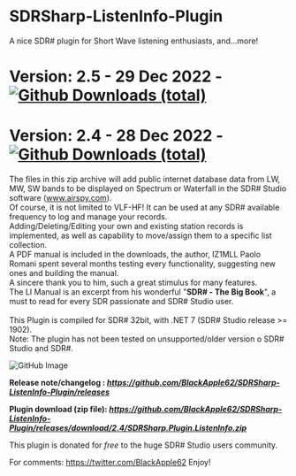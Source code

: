 # SDRSharp-ListenInfo-Plugin
A nice SDR# plugin for Short Wave listening enthusiasts, and...more!
# Version: 2.5 - 29 Dec 2022 - [![Github Downloads (total)](https://img.shields.io/github/downloads/BlackApple62/SDRSharp-ListenInfo-Plugin/2.5/total.svg)]()
# Version: 2.4 - 28 Dec 2022 - [![Github Downloads (total)](https://img.shields.io/github/downloads/BlackApple62/SDRSharp-ListenInfo-Plugin/2.4/total.svg)]()

The files in this zip archive will add public internet database data from LW, MW, SW bands to be displayed on Spectrum or Waterfall in the SDR# Studio software (www.airspy.com).
<br>Of course, it is not limited to VLF-HF! It can be used at any SDR# available frequency to log and manage your records.
<br>Adding/Deleting/Editing your own and existing station records is implemented, as well as capability to move/assign them to a specific list collection.
<br>A PDF manual is included in the downloads, the author, IZ1MLL Paolo Romani spent several months testing every functionality, suggesting new ones and building the manual.
<br>A sincere thank you to him, such a great stimulus for many features.
<br>The LI Manual is an excerpt from his wonderful "**SDR# - The Big Book**", a must to read for every SDR passionate and SDR# Studio user.
<br>
<br>
This Plugin is compiled for SDR# 32bit, with .NET 7 (SDR# Studio release >= 1902).
<br>Note: The plugin has not been tested on unsupported/older version o SDR# Studio and SDR#.

![GitHub Image](https://user-images.githubusercontent.com/47506878/209799459-fd241fea-02be-4bf2-abcf-3a68b2a61636.png)

  

**Release note/changelog : _https://github.com/BlackApple62/SDRSharp-ListenInfo-Plugin/releases_**

**Plugin download (zip file): _https://github.com/BlackApple62/SDRSharp-ListenInfo-Plugin/releases/download/2.4/SDRSharp.Plugin.ListenInfo.zip_**

This plugin is donated for *free* to the huge SDR# Studio users community.<br>

For comments: https://twitter.com/BlackApple62
Enjoy!
